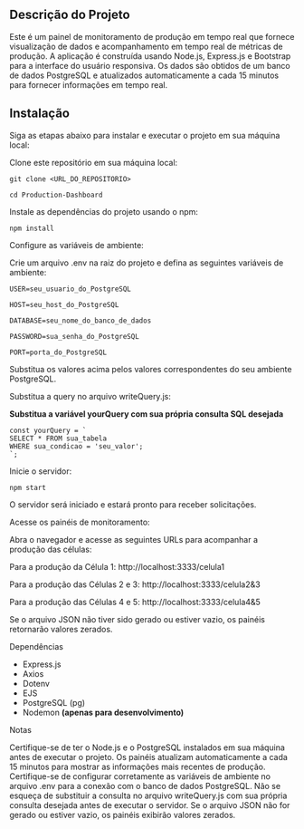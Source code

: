 

## Descrição do Projeto

Este é um painel de monitoramento de produção em tempo real que fornece visualização de dados e acompanhamento em tempo real de métricas de produção. A aplicação é construída usando Node.js, Express.js e Bootstrap para a interface do usuário responsiva. Os dados são obtidos de um banco de dados PostgreSQL e atualizados automaticamente a cada 15 minutos para fornecer informações em tempo real.

## Instalação

Siga as etapas abaixo para instalar e executar o projeto em sua máquina local:

Clone este repositório em sua máquina local:

    git clone <URL_DO_REPOSITORIO>

    cd Production-Dashboard

Instale as dependências do projeto usando o npm:

    npm install

Configure as variáveis de ambiente:

Crie um arquivo .env na raiz do projeto e defina as seguintes variáveis de ambiente:

    USER=seu_usuario_do_PostgreSQL
    
    HOST=seu_host_do_PostgreSQL
    
    DATABASE=seu_nome_do_banco_de_dados
    
    PASSWORD=sua_senha_do_PostgreSQL
    
    PORT=porta_do_PostgreSQL

Substitua os valores acima pelos valores correspondentes do seu ambiente PostgreSQL.

Substitua a query no arquivo writeQuery.js:

**Substitua a variável yourQuery com sua própria consulta SQL desejada**

    const yourQuery = `    
    SELECT * FROM sua_tabela
    WHERE sua_condicao = 'seu_valor';
    `;

Inicie o servidor:

    npm start

O servidor será iniciado e estará pronto para receber solicitações.

Acesse os painéis de monitoramento:

Abra o navegador e acesse as seguintes URLs para acompanhar a produção das células:


Para a produção da Célula 1: http://localhost:3333/celula1

Para a produção das Células 2 e 3: http://localhost:3333/celula2&3

Para a produção das Células 4 e 5: http://localhost:3333/celula4&5

Se o arquivo JSON não tiver sido gerado ou estiver vazio, os painéis retornarão valores zerados.


Dependências

 - Express.js
  - Axios
  - Dotenv
  - EJS
  - PostgreSQL (pg)
  - Nodemon **(apenas para desenvolvimento)**

Notas

Certifique-se de ter o Node.js e o PostgreSQL instalados em sua máquina antes de executar o projeto. Os painéis atualizam automaticamente a cada 15 minutos para mostrar as informações mais recentes de produção. Certifique-se de configurar corretamente as variáveis de ambiente no arquivo .env para a conexão com o banco de dados PostgreSQL. Não se esqueça de substituir a consulta no arquivo writeQuery.js com sua própria consulta desejada antes de executar o servidor. Se o arquivo JSON não for gerado ou estiver vazio, os painéis exibirão valores zerados.
